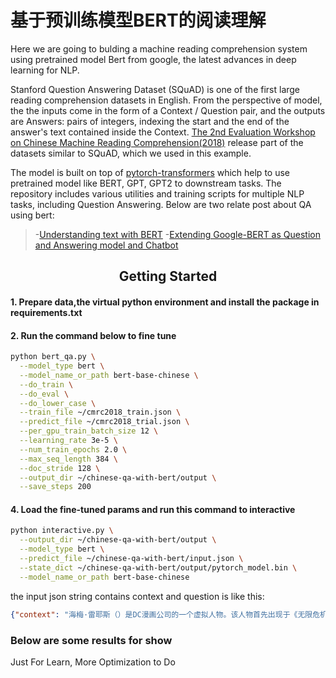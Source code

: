 <h1 align="left">基于预训练模型BERT的阅读理解</h1>


Here we are going to bulding a machine reading comprehension system using pretrained model Bert from google, the latest advances in deep learning for NLP.

Stanford Question Answering Dataset (SQuAD) is one of the first large reading comprehension datasets in English. From the perspective of model, the the inputs come in the form of a Context / Question pair, and the outputs are Answers: pairs of integers, indexing the start and the end of the answer's text contained inside the Context. 
[The 2nd Evaluation Workshop on Chinese Machine Reading Comprehension(2018)](https://github.com/ymcui/cmrc2018) release part of the datasets similar to SQuAD, which we used in this example.

The model is built on top of [pytorch-transformers](https://github.com/huggingface/pytorch-transformers) which help to use pretrained model like BERT, GPT, GPT2 to downstream tasks. The repository includes various utilities and training scripts for multiple NLP tasks, including Question Answering. Below are two relate post about QA using bert:

>-[Understanding text with BERT](https://blog.scaleway.com/2019/understanding-text-with-bert/)
>-[Extending Google-BERT as Question and Answering model and Chatbot](https://medium.com/datadriveninvestor/extending-google-bert-as-question-and-answering-model-and-chatbot-e3e7b47b721a)

<h2 align="center">Getting Started</h2>

#### 1. Prepare data,the virtual python environment and install the package in requirements.txt

#### 2. Run the command below to fine tune

```bash
python bert_qa.py \
  --model_type bert \
  --model_name_or_path bert-base-chinese \
  --do_train \
  --do_eval \
  --do_lower_case \
  --train_file ~/cmrc2018_train.json \
  --predict_file ~/cmrc2018_trial.json \
  --per_gpu_train_batch_size 12 \
  --learning_rate 3e-5 \
  --num_train_epochs 2.0 \
  --max_seq_length 384 \
  --doc_stride 128 \
  --output_dir ~/chinese-qa-with-bert/output \
  --save_steps 200
```
#### 4. Load the fine-tuned params and run this command to interactive

```bash
python interactive.py \
  --output_dir ~/chinese-qa-with-bert/output \
  --model_type bert \
  --predict_file ~/chinese-qa-with-bert/input.json \
  --state_dict ~/chinese-qa-with-bert/output/pytorch_model.bin \
  --model_name_or_path bert-base-chinese
```

the input json string contains context and question is like this:

```json
{"context": "海梅·雷耶斯（）是DC漫画公司的一个虚拟人物。该人物首先出现于《无限危机 #3》（2006年二月），是第三代蓝甲虫，由作家基斯·吉芬和约翰·罗杰斯创作，屈伊·哈姆纳作画。海梅与他的父母妹妹生活在得克萨斯州的艾尔帕索。他的父亲拥有一间汽车修理厂。海梅建议自己帮助父亲在汽车修理厂中干活，然而他的父亲迄今为止未答应他，觉得海梅应该花更多的功夫在学习上并享受他自己的童年生活。海梅对他的家庭和朋友们有强烈的责任感，可是他经常抱怨做一个仅解决琐事的人。第二代蓝甲虫(泰德·科德)死前派遣圣甲虫去给惊奇队长送信,圣甲虫也因此留在了惊奇队长的永恒之岩里。之后惊奇队长被杀，蓝甲虫降落到了得克萨斯州的艾尔帕索，被少年海梅捡到，后来蓝甲虫在海梅睡觉时融合进他的脊椎，海梅从此成为第三代蓝甲虫，此时的蓝甲虫具备了随意变武器的能力。蓝甲虫原本是宇宙侵略组织Reach的战争工具，具有自己的思想。它曾被作为礼物赐予某星球的勇士，实际上是暗中控制他们。“卡基达(Kaji Dha)”是它的启动口令，第一代蓝甲虫加勒特就在它的影响下攻击过科德。蓝甲虫在无限危机后受到外界强大能量的影响沉睡了一年，苏醒后又想控制海梅，但被海梅的意念克制了，加上它本身存在程序故障，久而久之他与海梅成了好友。","qas": [{"question": "该漫画是由谁创作的？"}]}
```
### Below are some results for show






Just For Learn, More Optimization to Do



